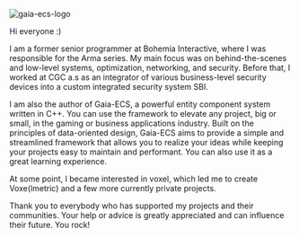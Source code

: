![gaia-ecs-logo](https://github.com/richardbiely/gaia-ecs/blob/a37ab28b829859abd73e1c52e43fa2ca3cf2b2cd/docs/img/logo.png)

Hi everyone :)

I am a former senior programmer at Bohemia Interactive, where I was responsible for the Arma series. My main focus was on behind-the-scenes and low-level systems, optimization, networking, and security. Before that, I worked at CGC a.s as an integrator of various business-level security devices into a custom integrated security system SBI.

I am also the author of Gaia-ECS, a powerful entity component system written in C++. You can use the framework to elevate any project, big or small, in the gaming or business applications industry. Built on the principles of data-oriented design, Gaia-ECS aims to provide a simple and streamlined framework that allows you to realize your ideas while keeping your projects easy to maintain and performant. You can also use it as a great learning experience.

At some point, I became interested in voxel, which led me to create Voxe(lmetric) and a few more currently private projects.

Thank you to everybody who has supported my projects and their communities. Your help or advice is greatly appreciated and can influence their future. You rock!
